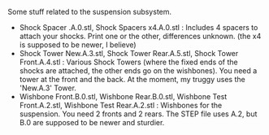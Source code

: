 Some stuff related to the suspension subsystem.

 * Shock Spacer .A.0.stl, Shock Spacers x4.A.0.stl : Includes 4 spacers to attach your shocks. Print one or the other, differences unknown. (the x4 is supposed to be newer, I believe)
 * Shock Tower New.A.3.stl, Shock Tower Rear.A.5.stl, Shock Tower Front.A.4.stl : Various Shock Towers (where the fixed ends of the shocks are attached, the other ends go on the wishbones). You need a tower at the front and the back. At the moment, my truggy uses the 'New.A.3' Tower. 
 * Wishbone  Front.B.0.stl, Wishbone  Rear.B.0.stl, Wishbone Test Front.A.2.stl, Wishbone Test Rear.A.2.stl : Wishbones for the suspension. You need 2 fronts and 2 rears. The STEP file uses A.2, but B.0 are supposed to be newer and sturdier.
